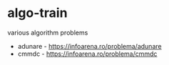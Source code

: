 # algo-train
various algorithm problems
* adunare - <https://infoarena.ro/problema/adunare>
* cmmdc - <https://infoarena.ro/problema/cmmdc>
